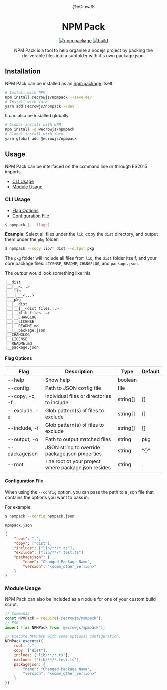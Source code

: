 <div align="center">@eCrowJS</div>
<h1 align="center">NPM Pack</h1>

<div align="center">

[![npm package](https://img.shields.io/npm/v/@ecrowjs/npmpack/latest.svg)](https://www.npmjs.com/package/@ecrowjs/npmpack)
[![build](https://img.shields.io/travis/ecrowjs/npmpack/master)](https://travis-ci.org/github/ecrowjs/npmpack)

NPM Pack is a tool to help organize a nodejs project by packing the deliverable files into a subfolder with it's own package.json.

</div>

## Installation

NPM Pack can be installed as an [npm package](https://www.npmjs.com/package/@ecrowjs/npmpack) itself.

```sh
# Install with NPM
npm install @ecrowjs/npmpack --save-dev
# Install with Yarn
yarn add @ecrowjs/npmpack --dev
```

It can also be installed globally.

```sh
# Global install with NPM
npm install -g @ecrowjs/npmpack
# Global install with Yarn
yarn global add @ecrowjs/npmpack
```

## Usage

NPM Pack can be interfaced on the command line or through ES2015 imports.

* [CLI Usage](#cli-usage)
* [Module Usage](#module-usage)

### CLI Usage

* [Flag Options](#flag-options)
* [Configuration File](#configuration-file)

```sh
$ npmpack [...flags]
```

**Example**: Select all files under the `lib`, copy the `dist` directory, and output them under the `pkg` folder.

```sh
$ npmpack --copy lib/* dist --output pkg
```

The `pkg` folder will include all files from `lib`, the `dist` folder itself, and your core package files: `LICENSE`, `README`, `CHANGELOG`, and `package.json`.

The *output* would look something like this:

```
|__dist
|__|__<...>
|___lib
|___|___<...>
|___pkg
|__|__dist
|__|__|__<dist files...>
|__|__<lib files...>
|__|__CHANGLOG
|__|__LICENSE
|__|__README.md
|__|__package.json
|__CHANGLOG
|__LICENSE
|__README.md
|__package.json
```

#### Flag Options

| Flag           | Description                                         | Type     | Default |
|----------------|-----------------------------------------------------|----------|---------|
| --help         | Show help                                           | boolean  |         |
| --config       | Path to JSON config file                            | file     |         |
| --copy, -c, -f | Individual files or directories to include          | string[] | []      |
| --exclude, -e  | Glob pattern(s) of files to exclude                 | string[] | []      |
| --include, -i  | Glob pattern(s) of files to exclude                 | string[] | []      |
| --output, -o   | Path to output matched files                        | string   | pkg     |
| --packagejson  | JSON string to override package.json properties     | string   | "{}"    |
| --root         | The root of your project where package.json resides | string   | .       |

#### Configuration File

When using the `--config` option, you can pass the path to a json file that contains the options you want to pass in.

For example:

```sh
$ npmpack --config npmpack.json
```

`npmpack.json`
```json
{
    "root": ".",
    "copy": ["dist"],
    "include": ["lib/**/*.ts"],
    "exclude": ["lib/**/*.test.ts"],
    "packagejson": {
        "name": "Changed Package Name",
        "version": "<some_other_version>"
    }
}
```

### Module Usage

NPM Pack can also be included as a module for one of your custom build script.

```javascript
// CommonJS
const NPMPack = require('@ecrowjs/npmpack');
// ES6
import * as NPMPack from '@ecrowjs/npmpack');

// Execute NPMPack with some optional configuration.
NPMPack.execute({
    root: ".",
    copy: ["dist"],
    include: ["lib/**/*.ts"],
    exclude: ["lib/**/*.test.ts"],
    packagejson: {
        "name": "Changed Package Name",
        "version": "<some_other_version>"
    }
})
```
